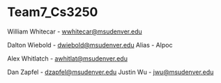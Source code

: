 # Team7_Cs3250
William Whitecar - wwhitecar@msudenver.edu

Dalton Wiebold - dwiebold@msudenver.edu 
	Alias - Alpoc

Alex Whitlatch - awhitlat@msudenver.edu

Dan Zapfel - dzapfel@msudenver.edu
Justin Wu - jwu@msudenver.edu
